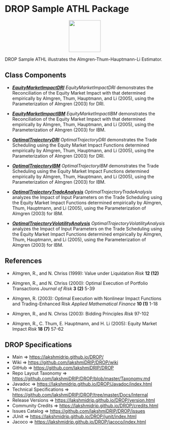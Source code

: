 # DROP Sample ATHL Package

<p align="center"><img src="https://github.com/lakshmiDRIP/DROP/blob/master/DRIP_Logo.gif?raw=true" width="100"></p>

DROP Sample ATHL illustrates the Almgren-Thum-Hauptmann-Li Estimator.


## Class Components

 * [***EquityMarketImpactDRI***](https://github.com/lakshmiDRIP/DROP/tree/master/src/main/java/org/drip/sample/agency/EquityMarketImpactDRI.java)
 <i>EquityMarketImpactDRI</i> demonstrates the Reconciliation of the Equity Market Impact with that
 determined empirically by Almgren, Thum, Hauptmann, and Li (2005), using the Parameterization of Almgren
 (2003) for DRI.

 * [***EquityMarketImpactIBM***](https://github.com/lakshmiDRIP/DROP/tree/master/src/main/java/org/drip/sample/agency/EquityMarketImpactIBM.java)
 <i>EquityMarketImpactIBM</i> demonstrates the Reconciliation of the Equity Market Impact with that
 determined empirically by Almgren, Thum, Hauptmann, and Li (2005), using the Parameterization of Almgren
 (2003) for IBM.

 * [***OptimalTrajectoryDRI***](https://github.com/lakshmiDRIP/DROP/tree/master/src/main/java/org/drip/sample/agency/OptimalTrajectoryDRI.java)
 <i>OptimalTrajectoryDRI</i> demonstrates the Trade Scheduling using the Equity Market Impact Functions
 determined empirically by Almgren, Thum, Hauptmann, and Li (2005), using the Parameterization of Almgren
 (2003) for DRI.

 * [***OptimalTrajectoryIBM***](https://github.com/lakshmiDRIP/DROP/tree/master/src/main/java/org/drip/sample/agency/OptimalTrajectoryIBM.java)
 <i>OptimalTrajectoryIBM</i> demonstrates the Trade Scheduling using the Equity Market Impact Functions
 determined empirically by Almgren, Thum, Hauptmann, and Li (2005), using the Parameterization of Almgren
 (2003) for IBM.

 * [***OptimalTrajectoryTradeAnalysis***](https://github.com/lakshmiDRIP/DROP/tree/master/src/main/java/org/drip/sample/agency/OptimalTrajectoryTradeAnalysis.java)
 <i>OptimalTrajectoryTradeAnalysis</i> analyzes the Impact of Input Parameters on the Trade Scheduling using
 the Equity Market Impact Functions determined empirically by Almgren, Thum, Hauptmann, and Li (2005), using
 the Parameterization of Almgren (2003) for IBM.

 * [***OptimalTrajectoryVolatilityAnalysis***](https://github.com/lakshmiDRIP/DROP/tree/master/src/main/java/org/drip/sample/agency/OptimalTrajectoryVolatilityAnalysis.java)
 <i>OptimalTrajectoryVolatilityAnalysis</i> analyzes the Impact of Input Parameters on the Trade Scheduling
 using the Equity Market Impact Functions determined empirically by Almgren, Thum, Hauptmann, and Li (2005),
 using the Parameterization of Almgren (2003) for IBM.


## References

 * Almgren, R., and N. Chriss (1999): Value under Liquidation <i>Risk</i> <b>12 (12)</b>

 * Almgren, R., and N. Chriss (2000): Optimal Execution of Portfolio Transactions <i>Journal of Risk</i> <b>3
 	(2)</b> 5-39

 * Almgren, R. (2003): Optimal Execution with Nonlinear Impact Functions and Trading-Enhanced Risk <i>Applied
 Mathematical Finance</i> <b>10 (1)</b> 1-18

 * Almgren, R., and N. Chriss (2003): Bidding Principles <i>Risk</i> 97-102

 * Almgren, R., C. Thum, E. Hauptmann, and H. Li (2005): Equity Market Impact <i>Risk</i> <b>18 (7)</b> 57-62


## DROP Specifications

 * Main                     => https://lakshmidrip.github.io/DROP/
 * Wiki                     => https://github.com/lakshmiDRIP/DROP/wiki
 * GitHub                   => https://github.com/lakshmiDRIP/DROP
 * Repo Layout Taxonomy     => https://github.com/lakshmiDRIP/DROP/blob/master/Taxonomy.md
 * Javadoc                  => https://lakshmidrip.github.io/DROP/Javadoc/index.html
 * Technical Specifications => https://github.com/lakshmiDRIP/DROP/tree/master/Docs/Internal
 * Release Versions         => https://lakshmidrip.github.io/DROP/version.html
 * Community Credits        => https://lakshmidrip.github.io/DROP/credits.html
 * Issues Catalog           => https://github.com/lakshmiDRIP/DROP/issues
 * JUnit                    => https://lakshmidrip.github.io/DROP/junit/index.html
 * Jacoco                   => https://lakshmidrip.github.io/DROP/jacoco/index.html
